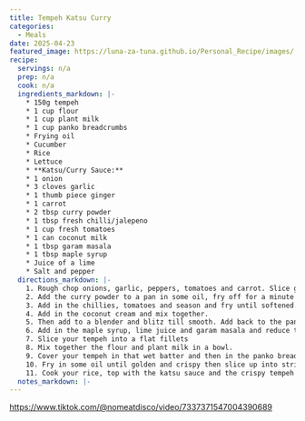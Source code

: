 ```yaml
---
title: Tempeh Katsu Curry
categories: 
  - Meals
date: 2025-04-23
featured_image: https://luna-za-tuna.github.io/Personal_Recipe/images/
recipe:
  servings: n/a
  prep: n/a
  cook: n/a
  ingredients_markdown: |-
    * 150g tempeh
    * 1 cup flour
    * 1 cup plant milk
    * 1 cup panko breadcrumbs
    * Frying oil
    * Cucumber
    * Rice
    * Lettuce 
    * **Katsu/Curry Sauce:**
    * 1 onion
    * 3 cloves garlic
    * 1 thumb piece ginger
    * 1 carrot
    * 2 tbsp curry powder
    * 1 tbsp fresh chilli/jalepeno
    * 1 cup fresh tomatoes
    * 1 can coconut milk
    * 1 tbsp garam masala
    * 1 tbsp maple syrup
    * Juice of a lime
    * Salt and pepper 
  directions_markdown: |-
    1. Rough chop onions, garlic, peppers, tomatoes and carrot. Slice ginger. This will be blended so its not a big deal on the size.
    2. Add the curry powder to a pan in some oil, fry off for a minute and then add in your onion, ginger, garlic and carrot and fry for 3-4 mins.
    3. Add in the chillies, tomatoes and season and fry until softened.
    4. Add in the coconut cream and mix together. 
    5. Then add to a blender and blitz till smooth. Add back to the pan and bring to a simmer.
    6. Add in the maple syrup, lime juice and garam masala and reduce the heat.
    7. Slice your tempeh into a flat fillets
    8. Mix together the flour and plant milk in a bowl. 
    9. Cover your tempeh in that wet batter and then in the panko breadcrumbs.
    10. Fry in some oil until golden and crispy then slice up into strips. Sprinkle with salt if desired
    11. Cook your rice, top with the katsu sauce and the crispy tempeh and then add some fresh cucumber and lettuce and season with sesame seeds and chilli flakes and enjoy!! 
  notes_markdown: |-
---
```

<https://www.tiktok.com/@nomeatdisco/video/7337371547004390689>